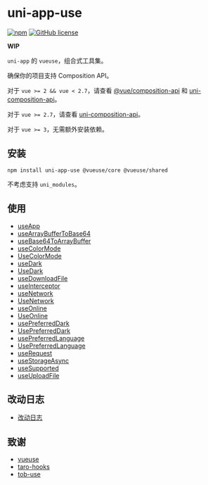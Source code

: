 # uni-app-use

[![npm](https://img.shields.io/npm/v/uni-app-use)](https://www.npmjs.com/package/uni-app-use) [![GitHub license](https://img.shields.io/github/license/ModyQyW/uni-helper)](https://github.com/ModyQyW/uni-helper/blob/main/LICENSE)

**WIP**

`uni-app` 的 `vueuse`，组合式工具集。

确保你的项目支持 Composition API。

对于 `vue >= 2 && vue < 2.7`，请查看 [@vue/composition-api](https://github.com/vuejs/composition-api) 和 [uni-composition-api](https://github.com/TuiMao233/uni-composition-api)。

对于 `vue >= 2.7`，请查看 [uni-composition-api](https://github.com/TuiMao233/uni-composition-api)。

对于 `vue >= 3`，无需额外安装依赖。

## 安装

```shell
npm install uni-app-use @vueuse/core @vueuse/shared
```

不考虑支持 `uni_modules`。

## 使用

- [useApp](./src/useApp/index.ts)
- [useArrayBufferToBase64](./src/useArrayBufferToBase64/index.ts)
- [useBase64ToArrayBuffer](./src/useBase64ToArrayBuffer/index.ts)
- [useColorMode](./src/useColorMode/index.ts)
- [UseColorMode](./src/UseColorMode/component.ts)
- [useDark](./src/useDark/index.ts)
- [UseDark](./src/UseDark/component.ts)
- [useDownloadFile](./src/useDownloadFile/index.ts)
- [useInterceptor](./src/useInterceptor/index.ts)
- [useNetwork](./src/useNetwork/index.ts)
- [UseNetwork](./src/useNetwork/component.ts)
- [useOnline](./src/useOnline/index.ts)
- [UseOnline](./src/useOnline/component.ts)
- [usePreferredDark](./src/usePreferredDark/index.ts)
- [UsePreferredDark](./src/usePreferredDark/component.ts)
- [usePreferredLanguage](./src/usePreferredLanguage/index.ts)
- [UsePreferredLanguage](./src/usePreferredLanguage/component.ts)
- [useRequest](./src/useRequest/index.ts)
- [useStorageAsync](./src/useStorageAsync/index.ts)
- [useSupported](./src/useSupported/index.ts)
- [useUploadFile](./src/useUploadFile/index.ts)

## 改动日志

- [改动日志](./CHANGELOG.md)

## 致谢

- [vueuse](https://vueuse.org/)
- [taro-hooks](https://taro-hooks-innocces.vercel.app/)
- [tob-use](https://tob-use.netlify.app/)
